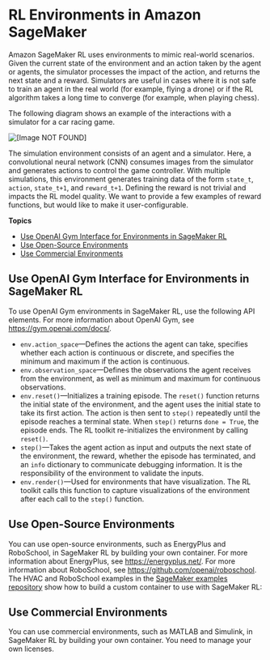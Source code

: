 # RL Environments in Amazon SageMaker<a name="sagemaker-rl-environments"></a>

Amazon SageMaker RL uses environments to mimic real\-world scenarios\. Given the current state of the environment and an action taken by the agent or agents, the simulator processes the impact of the action, and returns the next state and a reward\. Simulators are useful in cases where it is not safe to train an agent in the real world \(for example, flying a drone\) or if the RL algorithm takes a long time to converge \(for example, when playing chess\)\.

The following diagram shows an example of the interactions with a simulator for a car racing game\.

![\[Image NOT FOUND\]](http://docs.aws.amazon.com/sagemaker/latest/dg/images/sagemaker-rl-flow.png)

The simulation environment consists of an agent and a simulator\. Here, a convolutional neural network \(CNN\) consumes images from the simulator and generates actions to control the game controller\. With multiple simulations, this environment generates training data of the form `state_t`, `action`, `state_t+1`, and `reward_t+1`\. Defining the reward is not trivial and impacts the RL model quality\. We want to provide a few examples of reward functions, but would like to make it user\-configurable\. 

**Topics**
+ [Use OpenAI Gym Interface for Environments in SageMaker RL](#sagemaker-rl-environments-gym)
+ [Use Open\-Source Environments](#sagemaker-rl-environments-open)
+ [Use Commercial Environments](#sagemaker-rl-environments-commercial)

## Use OpenAI Gym Interface for Environments in SageMaker RL<a name="sagemaker-rl-environments-gym"></a>

To use OpenAI Gym environments in SageMaker RL, use the following API elements\. For more information about OpenAI Gym, see [https://gym\.openai\.com/docs/](https://gym.openai.com/docs/)\.
+ `env.action_space`—Defines the actions the agent can take, specifies whether each action is continuous or discrete, and specifies the minimum and maximum if the action is continuous\.
+ `env.observation_space`—Defines the observations the agent receives from the environment, as well as minimum and maximum for continuous observations\.
+ `env.reset()`—Initializes a training episode\. The `reset()` function returns the initial state of the environment, and the agent uses the initial state to take its first action\. The action is then sent to `step()` repeatedly until the episode reaches a terminal state\. When `step()` returns `done = True`, the episode ends\. The RL toolkit re\-initializes the environment by calling `reset()`\.
+ `step()`—Takes the agent action as input and outputs the next state of the environment, the reward, whether the episode has terminated, and an `info` dictionary to communicate debugging information\. It is the responsibility of the environment to validate the inputs\.
+ `env.render()`—Used for environments that have visualization\. The RL toolkit calls this function to capture visualizations of the environment after each call to the `step()` function\.

## Use Open\-Source Environments<a name="sagemaker-rl-environments-open"></a>

You can use open\-source environments, such as EnergyPlus and RoboSchool, in SageMaker RL by building your own container\. For more information about EnergyPlus, see [https://energyplus\.net/](https://energyplus.net/)\. For more information about RoboSchool, see [https://github\.com/openai/roboschool](https://github.com/openai/roboschool)\. The HVAC and RoboSchool examples in the [SageMaker examples repository](https://github.com/awslabs/amazon-sagemaker-examples/tree/master/reinforcement_learning) show how to build a custom container to use with SageMaker RL:

## Use Commercial Environments<a name="sagemaker-rl-environments-commercial"></a>

You can use commercial environments, such as MATLAB and Simulink, in SageMaker RL by building your own container\. You need to manage your own licenses\.